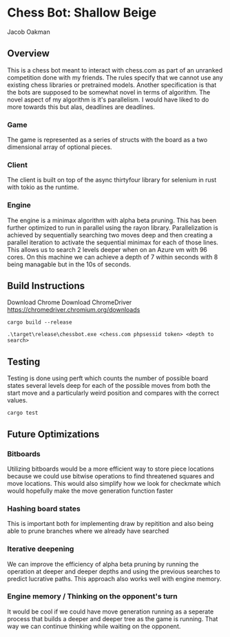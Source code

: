 # Chess Bot: Shallow Beige
Jacob Oakman

## Overview
This is a chess bot meant to interact with chess.com as part of an unranked competition done with my friends.
The rules specify that we cannot use any existing chess libraries or pretrained models.
Another specification is that the bots are supposed to be somewhat novel in terms of algorithm.
The novel aspect of my algorithm is it's parallelism. I would have liked to do more towards this but alas, deadlines are deadlines.

### Game
The game is represented as a series of structs with the board as a two dimensional array of optional pieces.

### Client
The client is built on top of the async thirtyfour library for selenium in rust with tokio as the runtime.

### Engine
The engine is a minimax algorithm with alpha beta pruning. This has been further optimized to run in parallel using the rayon library.
Parallelization is achieved by sequentially searching two moves deep and then creating a parallel iteration to activate the sequential minimax for each of those lines.
This allows us to search 2 levels deeper when on an Azure vm with 96 cores. On this machine we can achieve a depth of 7 within seconds with 8 being managable but in the 10s of seconds.

## Build Instructions
Download Chrome 
Download ChromeDriver https://chromedriver.chromium.org/downloads

```
cargo build --release
```

```
.\target\release\chessbot.exe <chess.com phpsessid token> <depth to search>
```

## Testing
Testing is done using perft which counts the number of possible board states several levels deep for each of the possible moves from both the start move and a particularly weird position and compares with the correct values.

```
cargo test
```

## Future Optimizations
### Bitboards
Utilizing bitboards would be a more efficient way to store piece locations because we could use bitwise operations to find threatened squares and move locations.
This would also simplify how we look for checkmate which would hopefully make the move generation function faster

### Hashing board states
This is important both for implementing draw by repitition and also being able to prune branches where we already have searched

### Iterative deepening
We can improve the efficiency of alpha beta pruning by running the operation at deeper and deeper depths and using the previous searches to predict lucrative paths. This approach also works well with engine memory.

### Engine memory / Thinking on the opponent's turn
It would be cool if we could have move generation running as a seperate process that builds a deeper and deeper tree as the game is running. That way we can continue thinking while waiting on the opponent.



